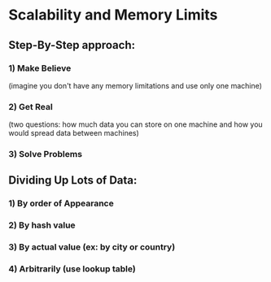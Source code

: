 # Scalability and Memory Limits

## Step-By-Step approach:

### 1) Make Believe 
(imagine you don't have any memory limitations and use only one machine)

### 2) Get Real
(two questions: how much data you can store on one machine and how you
would spread data between machines)

### 3) Solve Problems

## Dividing Up Lots of Data:

### 1) By order of Appearance

### 2) By hash value

### 3) By actual value (ex: by city or country) 

### 4) Arbitrarily (use lookup table)